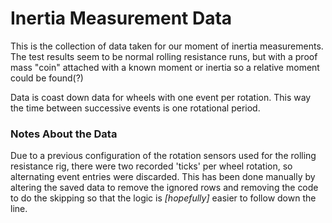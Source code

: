 # Inertia Measurement Data

This is the collection of data taken for our moment of inertia measurements. The test results seem to be normal rolling resistance runs, but with a proof mass "coin" attached with a known moment or inertia so a relative moment could be found(?)

Data is coast down data for wheels with one event per rotation. This way the time between successive events is one rotational period.

### Notes About the Data

Due to a previous configuration of the rotation sensors used for the rolling resistance rig, there were two recorded 'ticks' per wheel rotation, so alternating event entries were discarded. This has been done manually by altering the saved data to remove the ignored rows and removing the code to do the skipping so that the logic is *[hopefully]* easier to follow down the line.